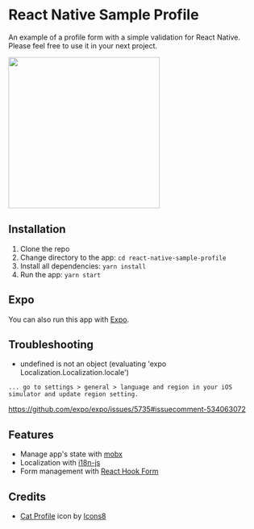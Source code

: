 # React Native Sample Profile

An example of a profile form with a simple validation for React Native. Please feel free to use it in your next project.

<img src="./screen.gif" width="300"></img>

## Installation

1. Clone the repo
2. Change directory to the app: `cd react-native-sample-profile`
3. Install all dependencies: `yarn install`
4. Run the app: `yarn start`

## Expo

You can also run this app with [Expo](https://expo.io/@vladimir_vovk/react-native-sample-profile).

## Troubleshooting

- undefined is not an object (evaluating 'expo Localization.Localization.locale')

```
... go to settings > general > language and region in your iOS simulator and update region setting.
```

https://github.com/expo/expo/issues/5735#issuecomment-534063072

## Features

- Manage app's state with [mobx](https://mobx.js.org)
- Localization with [i18n-js](https://docs.expo.io/versions/latest/sdk/localization/)
- Form management with [React Hook Form](https://react-hook-form.com/)

## Credits

- <a target="_blank" href="https://icons8.com/icons/set/cat-profile">Cat Profile</a> icon by <a target="_blank" href="https://icons8.com">Icons8</a>
